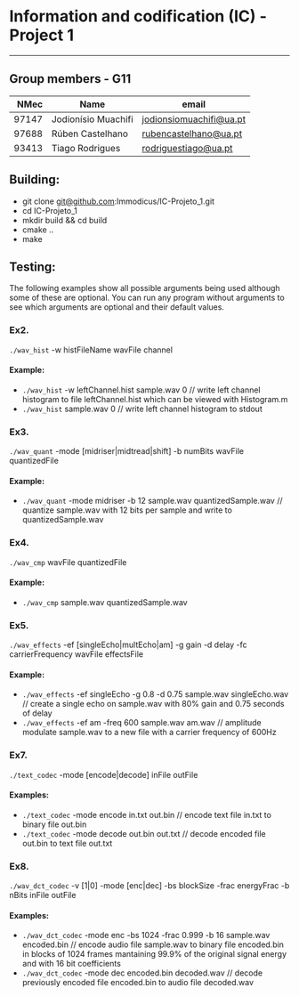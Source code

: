 # Information and codification (IC) - Project 1

---

## Group members - G11

|  NMec | Name                | email                   |
| ----: | ------------------- | ----------------------- |
| 97147 | Jodionísio Muachifi | jodionsiomuachifi@ua.pt |
| 97688 | Rúben Castelhano    | rubencastelhano@ua.pt   |
| 93413 | Tiago Rodrigues     | rodriguestiago@ua.pt    |

## Building:

- git clone git@github.com:Immodicus/IC-Projeto_1.git
- cd IC-Projeto_1
- mkdir build && cd build
- cmake ..
- make

## Testing:
The following examples show all possible arguments being used although some of these are optional. You can run any program without arguments to see which arguments are optional and their default values.

### Ex2.
`./wav_hist` -w histFileName wavFile channel 

#### Example:
- `./wav_hist` -w leftChannel.hist sample.wav 0 // write left channel histogram to file leftChannel.hist which can be viewed with Histogram.m
- `./wav_hist` sample.wav 0 // write left channel histogram to stdout

### Ex3.
`./wav_quant` -mode [midriser|midtread|shift] -b numBits wavFile quantizedFile

#### Example:
- `./wav_quant` -mode midriser -b 12 sample.wav quantizedSample.wav // quantize sample.wav with 12 bits per sample and write to quantizedSample.wav

### Ex4.
`./wav_cmp` wavFile quantizedFile

#### Example:
- `./wav_cmp` sample.wav quantizedSample.wav

### Ex5.
`./wav_effects` -ef [singleEcho|multEcho|am] -g gain -d delay -fc carrierFrequency wavFile effectsFile

#### Example:
- `./wav_effects` -ef singleEcho -g 0.8 -d 0.75 sample.wav singleEcho.wav // create a single echo on sample.wav with 80% gain and 0.75 seconds of delay
- `./wav_effects` -ef am -freq 600 sample.wav am.wav // amplitude modulate sample.wav to a new file with a carrier frequency of 600Hz

### Ex7.
`./text_codec` -mode [encode|decode] inFile outFile

#### Examples:
- `./text_codec` -mode encode in.txt out.bin // encode text file in.txt to binary file out.bin
- `./text_codec` -mode decode out.bin out.txt // decode encoded file out.bin to text file out.txt

### Ex8.

`./wav_dct_codec` -v [1|0] -mode [enc|dec] -bs blockSize -frac energyFrac -b nBits inFile outFile

#### Examples:
- `./wav_dct_codec` -mode enc -bs 1024 -frac 0.999 -b 16 sample.wav encoded.bin // encode audio file sample.wav to binary file encoded.bin in blocks of 1024 frames mantaining 99.9% of the original signal energy and with 16 bit coefficients
- `./wav_dct_codec` -mode dec encoded.bin decoded.wav // decode previously encoded file encoded.bin to audio file decoded.wav
